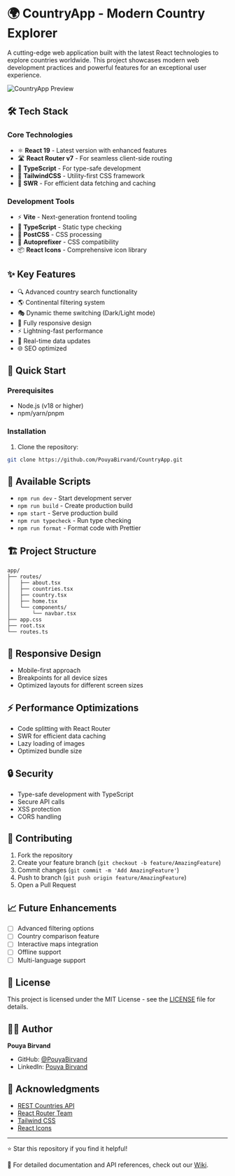 # 🌍 CountryApp - Modern Country Explorer

A cutting-edge web application built with the latest React technologies to explore countries worldwide. This project showcases modern web development practices and powerful features for an exceptional user experience.

![CountryApp Preview](preview.gif)

## 🛠️ Tech Stack

### Core Technologies
- ⚛️ **React 19** - Latest version with enhanced features
- 🛣️ **React Router v7** - For seamless client-side routing
- 📱 **TypeScript** - For type-safe development
- 🎨 **TailwindCSS** - Utility-first CSS framework
- 🔄 **SWR** - For efficient data fetching and caching

### Development Tools
- ⚡ **Vite** - Next-generation frontend tooling
- 🎯 **TypeScript** - Static type checking
- 🎨 **PostCSS** - CSS processing
- 🔧 **Autoprefixer** - CSS compatibility
- 📦 **React Icons** - Comprehensive icon library

## ✨ Key Features

- 🔍 Advanced country search functionality
- 🌎 Continental filtering system
- 🎭 Dynamic theme switching (Dark/Light mode)
- 📱 Fully responsive design
- ⚡ Lightning-fast performance
- 🔄 Real-time data updates
- 🌐 SEO optimized

## 🚀 Quick Start

### Prerequisites
- Node.js (v18 or higher)
- npm/yarn/pnpm

### Installation

1. Clone the repository:
```bash
git clone https://github.com/PouyaBirvand/CountryApp.git
```

## 📜 Available Scripts

- `npm run dev` - Start development server
- `npm run build` - Create production build
- `npm start` - Serve production build
- `npm run typecheck` - Run type checking
- `npm run format` - Format code with Prettier

## 🏗️ Project Structure

```tree
app/
├── routes/
│   ├── about.tsx
│   ├── countries.tsx
│   ├── country.tsx
│   ├── home.tsx
│   └── components/
│       └── navbar.tsx
├── app.css
├── root.tsx
└── routes.ts
```
## 📱 Responsive Design

- Mobile-first approach
- Breakpoints for all device sizes
- Optimized layouts for different screen sizes

## ⚡ Performance Optimizations

- Code splitting with React Router
- SWR for efficient data caching
- Lazy loading of images
- Optimized bundle size

## 🔒 Security

- Type-safe development with TypeScript
- Secure API calls
- XSS protection
- CORS handling

## 🤝 Contributing

1. Fork the repository
2. Create your feature branch (`git checkout -b feature/AmazingFeature`)
3. Commit changes (`git commit -m 'Add AmazingFeature'`)
4. Push to branch (`git push origin feature/AmazingFeature`)
5. Open a Pull Request

## 📈 Future Enhancements

- [ ] Advanced filtering options
- [ ] Country comparison feature
- [ ] Interactive maps integration
- [ ] Offline support
- [ ] Multi-language support

## 📄 License

This project is licensed under the MIT License - see the [LICENSE](LICENSE) file for details.

## 👨‍💻 Author

**Pouya Birvand**
- GitHub: [@PouyaBirvand](https://github.com/PouyaBirvand)
- LinkedIn: [Pouya Birvand](https://linkedin.com/in/pouya-birvand)

## 🙏 Acknowledgments

- [REST Countries API](https://restcountries.com/)
- [React Router Team](https://reactrouter.com/)
- [Tailwind CSS](https://tailwindcss.com/)
- [React Icons](https://react-icons.github.io/react-icons/)

---

⭐ Star this repository if you find it helpful!

📝 For detailed documentation and API references, check out our [Wiki](wiki-link).



